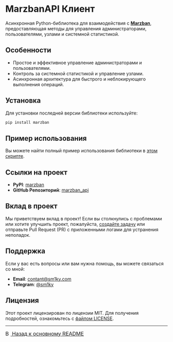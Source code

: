 
# MarzbanAPI Клиент

Асинхронная Python-библиотека для взаимодействия с **[Marzban](https://github.com/Gozargah/Marzban)**, предоставляющая методы для управления администраторами, пользователями, узлами и системной статистикой.

## Особенности
- Простое и эффективное управление администраторами и пользователями.
- Контроль за системной статистикой и управление узлами.
- Асинхронная архитектура для быстрого и неблокирующего выполнения операций.

## Установка

Для установки последней версии библиотеки используйте:

```bash
pip install marzban
```

## Пример использования

Вы можете найти полный пример использования библиотеки в [этом скрипте](https://github.com/sm1ky/marzban_api/blob/production/example/example.py).

## Ссылки на проект
- **PyPI**: [marzban](https://pypi.org/project/marzban/)
- **GitHub Репозиторий**: [marzban_api](https://github.com/sm1ky/marzban_api)

## Вклад в проект

Мы приветствуем вклад в проект! Если вы столкнулись с проблемами или хотите улучшить проект, пожалуйста, [создайте задачу](https://github.com/sm1ky/marzban_api/issues) или отправьте Pull Request (PR) с приложенными логами для устранения неполадок.

## Поддержка

Если у вас есть вопросы или вам нужна помощь, вы можете связаться со мной:
- **Email**: [contant@sm1ky.com](mailto:contant@sm1ky.com)
- **Telegram**: [@sm1ky](https://t.me/sm1ky)

## Лицензия

Этот проект лицензирован по лицензии MIT. Для получения подробностей, ознакомьтесь с [файлом LICENSE](https://github.com/sm1ky/marzban_api/blob/production/LICENSE).

---

<a href="https://github.com/sm1ky/marzban_api/blob/production/README.md" style="font-size:16px;">
    <img src="https://cdn-icons-png.flaticon.com/512/15363/15363055.png" style="width:16px;" alt="Back to main README">
    Назад к основному README
</a>
